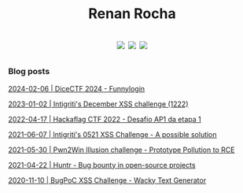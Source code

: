 <h1 align="center">Renan Rocha

[<img src="https://img.shields.io/badge/Blog-%23E5E500?style=for-the-badge&logo=google-chrome&logoColor=%23000000" />](https://blog.effectrenan.com)
[<img src="https://img.shields.io/badge/Linkedin-%23E5E500?style=for-the-badge&logo=Linkedin&logoColor=%23000000" />](https://linkedin.com/in/effectrenan)
[<img src="https://img.shields.io/badge/Twitter-%23E5E500?style=for-the-badge&logo=twitter&logoColor=%23000000" />](https://twitter.com/effectrenan)
  
</h1>

### Blog posts

[2024-02-06 | DiceCTF 2024 - Funnylogin](https://blog.effectrenan.com/dicectf-2024-funnylogin/)

[2023-01-02 | Intigriti's December XSS challenge (1222)](https://blog.effectrenan.com/intigriti-december-xss-challenge-1222/)

[2022-04-17 | Hackaflag CTF 2022 - Desafio AP1 da etapa 1](https://blog.effectrenan.com/hackaflag-2022-etapa1/)

[2021-06-07 | Intigriti's 0521 XSS Challenge - A possible solution](https://blog.effectrenan.com/intigriti-xss-challenge-0521/)

[2021-05-30 | Pwn2Win Illusion challenge - Prototype Pollution to RCE](https://blog.effectrenan.com/pwn2win-2021-illusion-web-challenge/)

[2021-04-22 | Huntr - Bug bounty in open-source projects](https://blog.effectrenan.com/huntr-Bug-bounty-in-open-source-projects/)

[2020-11-10 | BugPoC XSS Challenge - Wacky Text Generator](https://blog.effectrenan.com/bugpoc-xss-challenge-wacky-text-generator/)
